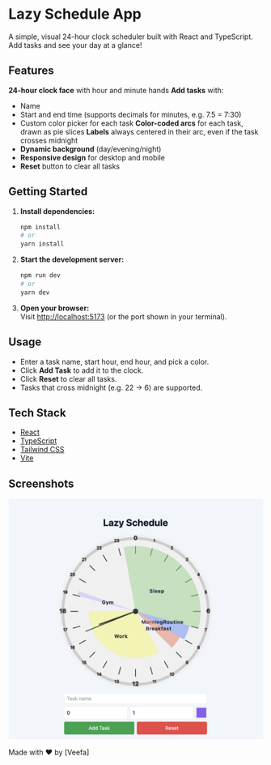 # Lazy Schedule App

A simple, visual 24-hour clock scheduler built with React and TypeScript. Add tasks and see your day at a glance!

## Features

**24-hour clock face** with hour and minute hands
**Add tasks** with:
  - Name
  - Start and end time (supports decimals for minutes, e.g. 7.5 = 7:30)
  - Custom color picker for each task
**Color-coded arcs** for each task, drawn as pie slices
**Labels** always centered in their arc, even if the task crosses midnight
  - **Dynamic background** (day/evening/night)
  - **Responsive design** for desktop and mobile
  - **Reset** button to clear all tasks

  ## Getting Started

1. **Install dependencies:**
   ```bash
   npm install
   # or
   yarn install
   ```

2. **Start the development server:**
   ```bash
   npm run dev
   # or
   yarn dev
   ```

3. **Open your browser:**  
   Visit [http://localhost:5173](http://localhost:5173) (or the port shown in your terminal).

## Usage

- Enter a task name, start hour, end hour, and pick a color.
- Click **Add Task** to add it to the clock.
- Click **Reset** to clear all tasks.
- Tasks that cross midnight (e.g. 22 → 6) are supported.

## Tech Stack

- [React](https://react.dev/)
- [TypeScript](https://www.typescriptlang.org/)
- [Tailwind CSS](https://tailwindcss.com/)
- [Vite](https://vitejs.dev/)

## Screenshots

![Lazy Schedule Screenshot](./src/assets/screenshot.png)


Made with ❤️ by [Veefa]